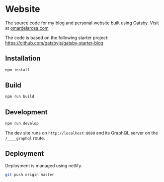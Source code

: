 # Website

The source code for my blog and personal website built using Gatsby. Visit at [omardelarosa.com](https://www.omardelarosa.com)

The code is based on the following starter project: https://github.com/gatsbyjs/gatsby-starter-blog

## Installation

```bash
npm install
```

## Build

```bash
npm run build
```

## Development

```bash
npm run develop
```

The dev site runs on `http://localhost:8080` and its GraphQL server on the `/____graphql` route.

## Deployment

Deployment is managed using netlify.

```bash
git push origin master
```
